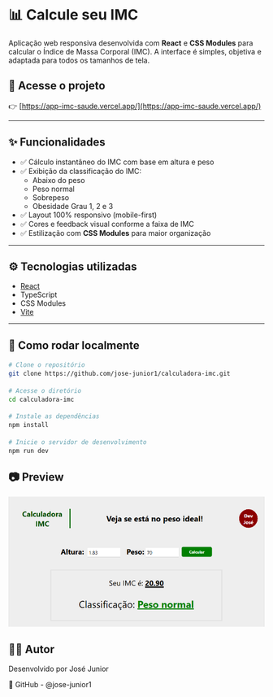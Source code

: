 # 📊 Calcule seu IMC

Aplicação web responsiva desenvolvida com **React** e **CSS Modules** para calcular o Índice de Massa Corporal (IMC). A interface é simples, objetiva e adaptada para todos os tamanhos de tela.

## 🔗 Acesse o projeto

👉 [https://app-imc-saude.vercel.app/](https://app-imc-saude.vercel.app/)

---

## ✨ Funcionalidades

- ✅ Cálculo instantâneo do IMC com base em altura e peso
- ✅ Exibição da classificação do IMC:
  - Abaixo do peso
  - Peso normal
  - Sobrepeso
  - Obesidade Grau 1, 2 e 3
- ✅ Layout 100% responsivo (mobile-first)
- ✅ Cores e feedback visual conforme a faixa de IMC
- ✅ Estilização com **CSS Modules** para maior organização

---

## ⚙️ Tecnologias utilizadas

- [React](https://reactjs.org/)
- TypeScript
- CSS Modules
- [Vite](https://vitejs.dev/) <!-- Ou `Create React App`, se for o seu caso -->

---

## 🧪 Como rodar localmente

```bash
# Clone o repositório
git clone https://github.com/jose-junior1/calculadora-imc.git

# Acesse o diretório
cd calculadora-imc

# Instale as dependências
npm install

# Inicie o servidor de desenvolvimento
npm run dev
```

## 📷 Preview
<div align="center">
  <img src="./preview.png" alt="preview" />
</div>

## 👨‍💻 Autor
Desenvolvido por José Junior


💼 GitHub - @jose-junior1
